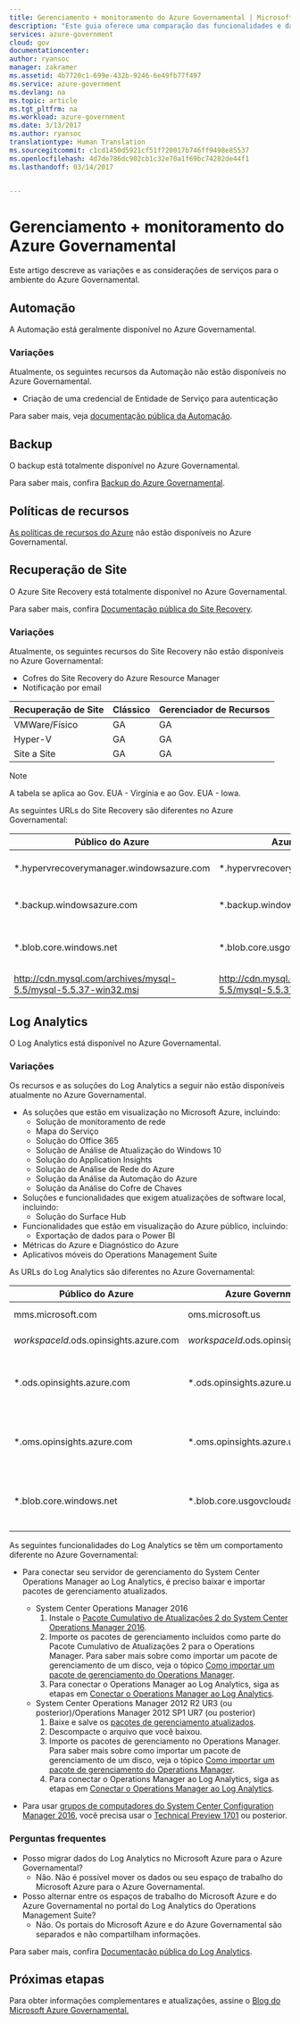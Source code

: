 ```yaml
---
title: Gerenciamento + monitoramento do Azure Governamental | Microsoft Docs
description: "Este guia oferece uma comparação das funcionalidades e das orientações sobre como desenvolver aplicativos para o Azure Governamental."
services: azure-government
cloud: gov
documentationcenter: 
author: ryansoc
manager: zakramer
ms.assetid: 4b7720c1-699e-432b-9246-6e49fb77f497
ms.service: azure-government
ms.devlang: na
ms.topic: article
ms.tgt_pltfrm: na
ms.workload: azure-government
ms.date: 3/13/2017
ms.author: ryansoc
translationtype: Human Translation
ms.sourcegitcommit: c1cd1450d5921cf51f720017b746ff9498e85537
ms.openlocfilehash: 4d7de786dc902cb1c32e70a1f69bc74282de44f1
ms.lasthandoff: 03/14/2017


---
```

# <a name="azure-government-monitoring--management"></a>Gerenciamento + monitoramento do Azure Governamental
Este artigo descreve as variações e as considerações de serviços para o ambiente do Azure Governamental.

## <a name="automation"></a>Automação
A Automação está geralmente disponível no Azure Governamental.

### <a name="variations"></a>Variações
Atualmente, os seguintes recursos da Automação não estão disponíveis no Azure Governamental.

* Criação de uma credencial de Entidade de Serviço para autenticação

Para saber mais, veja [documentação pública da Automação](../automation/automation-intro.md).

## <a name="backup"></a>Backup
O backup está totalmente disponível no Azure Governamental.

Para saber mais, confira [Backup do Azure Governamental](documentation-government-services-backup.md).

## <a name="resource-policy"></a>Políticas de recursos

[As políticas de recursos do Azure](../azure-resource-manager/resource-manager-policy.md) não estão disponíveis no Azure Governamental.

## <a name="site-recovery"></a>Recuperação de Site
O Azure Site Recovery está totalmente disponível no Azure Governamental.

Para saber mais, confira [Documentação pública do Site Recovery](../site-recovery/site-recovery-overview.md).

### <a name="variations"></a>Variações
Atualmente, os seguintes recursos do Site Recovery não estão disponíveis no Azure Governamental:

* Cofres do Site Recovery do Azure Resource Manager
* Notificação por email

| Recuperação de Site | Clássico | Gerenciador de Recursos |
| --- | --- | --- |
| VMWare/Físico  | GA | GA |
| Hyper-V | GA | GA |
| Site a Site | GA | GA |

>[!NOTE]
>A tabela se aplica ao Gov. EUA - Virgínia e ao Gov. EUA - Iowa.

As seguintes URLs do Site Recovery são diferentes no Azure Governamental:

| Público do Azure | Azure Government | Observações |
| --- | --- | --- |
| \*.hypervrecoverymanager.windowsazure.com | \*.hypervrecoverymanager.windowsazure.us | Acesso ao serviço Site Recovery |
| \*.backup.windowsazure.com  | \*.backup.windowsazure.us | Acesso ao serviço de proteção |
| \*.blob.core.windows.net | \*.blob.core.usgovcloudapi.net | Para armazenar instantâneos da VM |
| http://cdn.mysql.com/archives/mysql-5.5/mysql-5.5.37-win32.msi | http://cdn.mysql.com/archives/mysql-5.5/mysql-5.5.37-win32.msi | Para baixar o MySQL |

## <a name="log-analytics"></a>Log Analytics
O Log Analytics está disponível no Azure Governamental.

### <a name="variations"></a>Variações
Os recursos e as soluções do Log Analytics a seguir não estão disponíveis atualmente no Azure Governamental.

* As soluções que estão em visualização no Microsoft Azure, incluindo:
  * Solução de monitoramento de rede
  * Mapa do Serviço
  * Solução do Office 365
  * Solução de Análise de Atualização do Windows 10
  * Solução do Application Insights
  * Solução de Análise de Rede do Azure
  * Solução da Análise da Automação do Azure
  * Solução da Análise do Cofre de Chaves
* Soluções e funcionalidades que exigem atualizações de software local, incluindo:
  * Solução do Surface Hub
* Funcionalidades que estão em visualização do Azure público, incluindo:
  * Exportação de dados para o Power BI
* Métricas do Azure e Diagnóstico do Azure
* Aplicativos móveis do Operations Management Suite

As URLs do Log Analytics são diferentes no Azure Governamental:

| Público do Azure | Azure Government | Observações |
| --- | --- | --- |
| mms.microsoft.com |oms.microsoft.us |Portal do Log Analytics |
| *workspaceId*.ods.opinsights.azure.com |*workspaceId*.ods.opinsights.azure.us |[API do coletor de dados](../log-analytics/log-analytics-data-collector-api.md) |
| \*.ods.opinsights.azure.com |\*.ods.opinsights.azure.us |Comunicação do agente - [definindo as configurações de firewall](../log-analytics/log-analytics-proxy-firewall.md) |
| \*.oms.opinsights.azure.com |\*.oms.opinsights.azure.us |Comunicação do agente - [definindo as configurações de firewall](../log-analytics/log-analytics-proxy-firewall.md) |
| \*.blob.core.windows.net |\*.blob.core.usgovcloudapi.net |Comunicação do agente - [definindo as configurações de firewall](../log-analytics/log-analytics-proxy-firewall.md) |

As seguintes funcionalidades do Log Analytics se têm um comportamento diferente no Azure Governamental:

* Para conectar seu servidor de gerenciamento do System Center Operations Manager ao Log Analytics, é preciso baixar e importar pacotes de gerenciamento atualizados.
  + System Center Operations Manager 2016
    1. Instale o [Pacote Cumulativo de Atualizações 2 do System Center Operations Manager 2016](https://support.microsoft.com/help/3209591).
    2. Importe os pacotes de gerenciamento incluídos como parte do Pacote Cumulativo de Atualizações 2 para o Operations Manager. Para saber mais sobre como importar um pacote de gerenciamento de um disco, veja o tópico [Como importar um pacote de gerenciamento do Operations Manager](http://technet.microsoft.com/library/hh212691.aspx).
    3. Para conectar o Operations Manager ao Log Analytics, siga as etapas em [Conectar o Operations Manager ao Log Analytics](../log-analytics/log-analytics-om-agents.md).
  + System Center Operations Manager 2012 R2 UR3 (ou posterior)/Operations Manager 2012 SP1 UR7 (ou posterior)
    1. Baixe e salve os [pacotes de gerenciamento atualizados](http://go.microsoft.com/fwlink/?LinkId=828749).
    2. Descompacte o arquivo que você baixou.
    3. Importe os pacotes de gerenciamento no Operations Manager. Para saber mais sobre como importar um pacote de gerenciamento de um disco, veja o tópico [Como importar um pacote de gerenciamento do Operations Manager](http://technet.microsoft.com/library/hh212691.aspx).
    4. Para conectar o Operations Manager ao Log Analytics, siga as etapas em [Conectar o Operations Manager ao Log Analytics](../log-analytics/log-analytics-om-agents.md).
  
* Para usar [grupos de computadores do System Center Configuration Manager 2016](../log-analytics/log-analytics-sccm.md), você precisa usar o [Technical Preview 1701](https://docs.microsoft.com/en-us/sccm/core/get-started/technical-preview) ou posterior.

### <a name="frequently-asked-questions"></a>Perguntas frequentes
* Posso migrar dados do Log Analytics no Microsoft Azure para o Azure Governamental?
  * Não. Não é possível mover os dados ou seu espaço de trabalho do Microsoft Azure para o Azure Governamental.
* Posso alternar entre os espaços de trabalho do Microsoft Azure e do Azure Governamental no portal do Log Analytics do Operations Management Suite?
  * Não. Os portais do Microsoft Azure e do Azure Governamental são separados e não compartilham informações.

Para saber mais, confira [Documentação pública do Log Analytics](../log-analytics/log-analytics-overview.md).

## <a name="next-steps"></a>Próximas etapas
Para obter informações complementares e atualizações, assine o <a href="https://blogs.msdn.microsoft.com/azuregov/">Blog do Microsoft Azure Governamental. </a>

